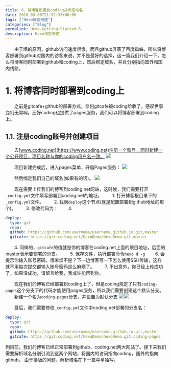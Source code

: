 ```yaml
---
title: 6、将博客部署到coding并绑定域名
date: 2016-03-08T21:52:33+08:00
tags: ["Hexo博客搭建"]
categories: ["Blog"]
permalink: Hexo-Getting-Started-6
description: Hexo博客搭建
---
```

　　由于墙的原因，github访问速度很慢，而且github屏蔽了百度蜘蛛，所以将博客部署到github对国内的访客来说，并不是最好的选择，这一篇我们介绍一下，怎么将博客同时部署到github和coding上，然后绑定域名，并且分别指向国外和国内线路。

# 1. 将博客同时部署到coding上

　　之前是gitcafe+github的部署方式，奈何gitcafe被coding给收了，感叹世事变幻无常啊。还好coding也提供了pages服务，我们可以将博客部署到coding上。
　　<!--more-->
## 1.1. 注册coding账号并创建项目

　　去[www.coding.net](https://www.coding.net)注册一个账号，同时新建一个公开项目，项目名称与你的coding用户名一致。
![](http://ww1.sinaimg.cn/mw690/c55a7aeejw1f1pttpkn9ej20oz0h90th.jpg)

　　项目新建完成后，进入pages菜单，开启Pages服务：
![](http://ww2.sinaimg.cn/mw690/c55a7aeegw1f28b69cyatj20r90eit8y.jpg)

　　然后绑定我们自己的域名(如果有的话)。
![](http://ww2.sinaimg.cn/mw690/c55a7aeegw1f3u77wuci2j20jn06nq31.jpg)

　　现在需要上传我们的博客到coding.net网站，这时候，我们需要打开`_config.yml`文件填写部署到coding.net的地址。
　　1. 打开博客根目录下的`_config.yml`文件。
　　2. 找到`deploy`这个节点(就是配置部署到github地址的那个)。
　　3. 修改代码为：
　　4. 
```yaml
deploy:
  type: git
  repo:
  github: https://github.com/username/username.github.io.git,master
  gitcafe: https://git.coding.net/hexoDemo/hexoDemo.git,master
```

　　4. 同样的，`gitcafe`的值就是你的博客在coding.net上面的项目地址，后面的master表示要部署的分支。
　　5. 保存文件，执行部署命令`hexo d -g`
　　6. 会提示你输入账号密码，很麻烦不是？下一边博客写一下怎么使用SSH传输，这样就不用每次提交都输入账号密码这么麻烦了。
　　7. 不出意外，你已经上传成功了，如果没成功，请留言给我，我或许能帮到你。

　　现在我们的博客已经部署到coding上了，但是coding规定了只有`coding-pages`这个分支下的代码才能使用pages服务，所以我们需要创建这个默认分支。
　　新建一个名为`coding-pages`分支，并设置为默认分支
![](http://ww1.sinaimg.cn/mw690/c55a7aeegw1f3u8fzcaatj20yt0bsglt.jpg)![](http://ww3.sinaimg.cn/mw690/c55a7aeegw1f3u8m31zgxj20h5088dfs.jpg)

　　最后，我们需要修改`_config.yml`文件中coding.net部署的分支名：

```yaml
deploy:
  type: git
  repo:
  github: https://github.com/username/username.github.io.git,master
  gitcafe: https://git.coding.net/hexoDemo/hexoDemo.git,coding-pages
```

到目前，我们的博客已经正常部署到github、coding.net两大网站了。接下来我们需要解析域名分别引流到这两个网站，将国内的访问指向coding，国外的指向github。
由于排版的问题，解析域名在下一篇中单独写。
